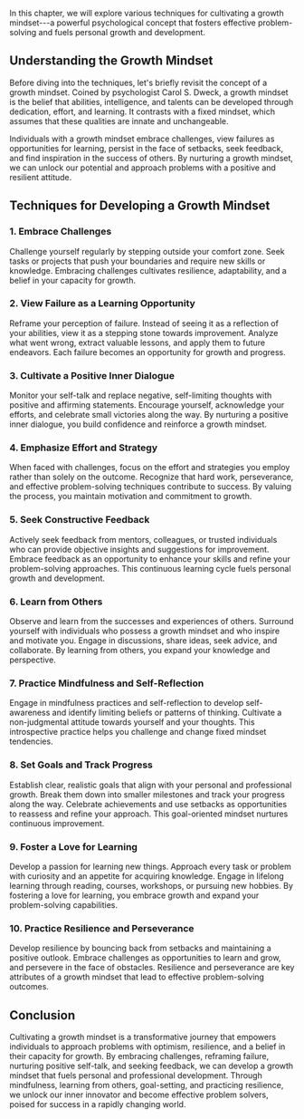 
In this chapter, we will explore various techniques for cultivating a growth mindset---a powerful psychological concept that fosters effective problem-solving and fuels personal growth and development.

Understanding the Growth Mindset
--------------------------------

Before diving into the techniques, let's briefly revisit the concept of a growth mindset. Coined by psychologist Carol S. Dweck, a growth mindset is the belief that abilities, intelligence, and talents can be developed through dedication, effort, and learning. It contrasts with a fixed mindset, which assumes that these qualities are innate and unchangeable.

Individuals with a growth mindset embrace challenges, view failures as opportunities for learning, persist in the face of setbacks, seek feedback, and find inspiration in the success of others. By nurturing a growth mindset, we can unlock our potential and approach problems with a positive and resilient attitude.

Techniques for Developing a Growth Mindset
------------------------------------------

### 1. Embrace Challenges

Challenge yourself regularly by stepping outside your comfort zone. Seek tasks or projects that push your boundaries and require new skills or knowledge. Embracing challenges cultivates resilience, adaptability, and a belief in your capacity for growth.

### 2. View Failure as a Learning Opportunity

Reframe your perception of failure. Instead of seeing it as a reflection of your abilities, view it as a stepping stone towards improvement. Analyze what went wrong, extract valuable lessons, and apply them to future endeavors. Each failure becomes an opportunity for growth and progress.

### 3. Cultivate a Positive Inner Dialogue

Monitor your self-talk and replace negative, self-limiting thoughts with positive and affirming statements. Encourage yourself, acknowledge your efforts, and celebrate small victories along the way. By nurturing a positive inner dialogue, you build confidence and reinforce a growth mindset.

### 4. Emphasize Effort and Strategy

When faced with challenges, focus on the effort and strategies you employ rather than solely on the outcome. Recognize that hard work, perseverance, and effective problem-solving techniques contribute to success. By valuing the process, you maintain motivation and commitment to growth.

### 5. Seek Constructive Feedback

Actively seek feedback from mentors, colleagues, or trusted individuals who can provide objective insights and suggestions for improvement. Embrace feedback as an opportunity to enhance your skills and refine your problem-solving approaches. This continuous learning cycle fuels personal growth and development.

### 6. Learn from Others

Observe and learn from the successes and experiences of others. Surround yourself with individuals who possess a growth mindset and who inspire and motivate you. Engage in discussions, share ideas, seek advice, and collaborate. By learning from others, you expand your knowledge and perspective.

### 7. Practice Mindfulness and Self-Reflection

Engage in mindfulness practices and self-reflection to develop self-awareness and identify limiting beliefs or patterns of thinking. Cultivate a non-judgmental attitude towards yourself and your thoughts. This introspective practice helps you challenge and change fixed mindset tendencies.

### 8. Set Goals and Track Progress

Establish clear, realistic goals that align with your personal and professional growth. Break them down into smaller milestones and track your progress along the way. Celebrate achievements and use setbacks as opportunities to reassess and refine your approach. This goal-oriented mindset nurtures continuous improvement.

### 9. Foster a Love for Learning

Develop a passion for learning new things. Approach every task or problem with curiosity and an appetite for acquiring knowledge. Engage in lifelong learning through reading, courses, workshops, or pursuing new hobbies. By fostering a love for learning, you embrace growth and expand your problem-solving capabilities.

### 10. Practice Resilience and Perseverance

Develop resilience by bouncing back from setbacks and maintaining a positive outlook. Embrace challenges as opportunities to learn and grow, and persevere in the face of obstacles. Resilience and perseverance are key attributes of a growth mindset that lead to effective problem-solving outcomes.

Conclusion
----------

Cultivating a growth mindset is a transformative journey that empowers individuals to approach problems with optimism, resilience, and a belief in their capacity for growth. By embracing challenges, reframing failure, nurturing positive self-talk, and seeking feedback, we can develop a growth mindset that fuels personal and professional development. Through mindfulness, learning from others, goal-setting, and practicing resilience, we unlock our inner innovator and become effective problem solvers, poised for success in a rapidly changing world.
